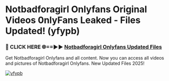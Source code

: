 # Notbadforagirl Onlyfans Original Videos 0nlyFans Leaked - Files Updated! (yfypb)

<h3>🔴 CLICK HERE 🌐==►► <a href="https://tinyurl.com/ehrbuxhb" rel="nofollow">Notbadforagirl Onlyfans Updated Files</a></h3>

Get Notbadforagirl Onlyfans and all content. Now you can access all videos and pictures of Notbadforagirl Onlyfans. New Updated Files 2025!

[![yfypb](https://i.imgur.com/lVYEuWS.gif)](https://tinyurl.com/ehrbuxhb)
